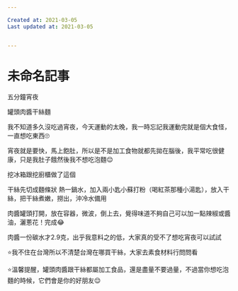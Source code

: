 ```yaml
---

Created at: 2021-03-05
Last updated at: 2021-03-05


---
```


# 未命名記事


五分鐘宵夜

罐頭肉醬干絲麵

我不知道多久沒吃過宵夜，今天運動的太晚，我一時忘記我運動完就是個大食怪，一直想吃東西🙄

宵夜就是要快，馬上飽肚，所以是不是加工食物就都先拋在腦後，我平常吃很健康，只是我肚子餓然後我不想吃泡麵😌

挖冰箱跟挖廚櫃做了這個

干絲先切成麵條狀
熱一鍋水，加入兩小匙小蘇打粉（喝紅茶那種小湯匙），放入干絲，把干絲煮嫩，撈出，沖冷水備用

肉醬罐頭打開，放在容器，微波，倒上去，覺得味道不夠自己可以加一點辣椒或醬油，灑蔥花！完成😂

肉醬一份碳水才2.9克，出乎我意料之的低，大家真的受不了想吃宵夜可以試試

⭐️我不住在台灣所以不清楚台灣在哪買干絲，大家去素食材料行問問看

⭐️溫馨提醒，罐頭肉醬跟干絲都屬加工食品，還是盡量不要過量，不過當你想吃泡麵的時候，它們會是你的好朋友😌

